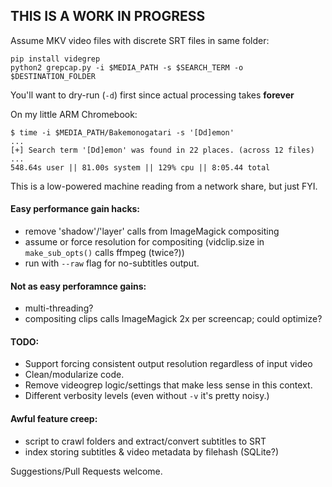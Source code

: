 ## THIS IS A WORK IN PROGRESS  

Assume MKV video files with discrete SRT files in same folder:  
```
pip install videgrep  
python2 grepcap.py -i $MEDIA_PATH -s $SEARCH_TERM -o $DESTINATION_FOLDER  
```

You'll want to dry-run (`-d`) first since actual processing takes __forever__  


On my little ARM Chromebook:
```
$ time -i $MEDIA_PATH/Bakemonogatari -s '[Dd]emon'
...
[+] Search term '[Dd]emon' was found in 22 places. (across 12 files)
...
548.64s user || 81.00s system || 129% cpu || 8:05.44 total
```
This is a low-powered machine reading from a network share, but just FYI.  


#### Easy performance gain hacks:  
  - remove 'shadow'/'layer' calls from ImageMagick compositing  
  - assume or force resolution for compositing (vidclip.size in `make_sub_opts()` calls ffmpeg (twice?))  
  - run with `--raw` flag for no-subtitles output.  


#### Not as easy perforamnce gains:  
  - multi-threading?  
  - compositing clips calls ImageMagick 2x per screencap; could optimize?  


#### TODO:  
  - Support forcing consistent output resolution regardless of input video  
  - Clean/modularize code.  
  - Remove videogrep logic/settings that make less sense in this context.  
  - Different verbosity levels (even without `-v` it's pretty noisy.)  


#### Awful feature creep:  
  - script to crawl folders and extract/convert subtitles to SRT  
  - index storing subtitles & video metadata by filehash (SQLite?)  


Suggestions/Pull Requests welcome.
